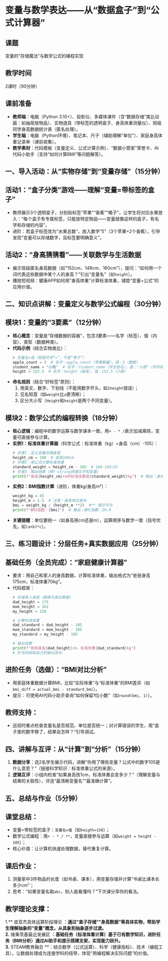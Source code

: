 # 变量与数学表达——从“数据盒子”到“公式计算器”  


## 课题  
变量的“存储魔法”与数学公式的编程实现  


## 教学时间  
2课时（90分钟）  


## 课前准备  
- **教师端**：电脑（Python 3.10+）、投影仪、多媒体课件（含“数据存储”类比动画：如抽屉放物品）、实物道具（带标签的透明盒子、身高体重测量仪）、班级同学身高数据统计表（匿名处理）。  
- **学生端**：电脑（Python环境）、笔记本、尺子（辅助理解“单位”）、家庭身高体重记录单（课前收集）。  
- **教学素材**：代码模板（变量定义、公式计算示例）、“数据小管家”荣誉卡、AI代码小助手（支持“如何计算BMI”等问题解答）。  


## 一、导入活动：从“实物存储”到“变量存储”（15分钟）  
## 活动1：“盒子分类”游戏——理解“变量=带标签的盒子”  
- 教师展示3个透明盒子，分别贴标签“苹果”“香蕉”“橘子”，让学生将对应水果放入：“每个盒子有专属标签，只能放特定物品——变量就像这样的盒子，有名字和存储的内容”。  
- 进阶：若盒子标签改为“水果总数”，放入数字“5”（3个苹果+2个香蕉），引导发现“变量可以存储数字，且标签要明确意义”。  

## 活动2：“身高猜猜看”——关联数学与生活数据  
- 展示班级匿名身高数据（如“152cm、148cm、160cm”），提问：“如何用一个词代表这些数据中某个人的身高？”引出“变量名”（如`height`）。  
- 播放短视频：健康APP如何用“身高体重”计算标准体重，铺垫“变量+公式”的应用价值。  


## 二、知识点讲解：变量定义与数学公式编程（30分钟）  
## 模块1：变量的“3要素”（12分钟）  
- **核心概念**：变量是“存储数据的容器”，包含3要素——名字（标签）、值（内容）、类型（数据种类）。  
- **代码示例**（结合实物类比）：  
  ```python
  # 变量名=值（赋值符号“=”，不是“等于”）
  apple_count = 3  # 名字：apple_count（苹果数量），值：3（整数）
  student_name = "小雨"  # 名字：student_name（学生姓名），值："小雨"（字符串）
  height = 152.5  # 名字：height（身高），值：152.5（小数）
  ```  
- **命名规则**（结合“好标签”原则）：  
  1. 用英文、数字、下划线（不能用数字开头，如`1height`错误）；  
  2. 见名知意（如`weight`比`a`更清晰）；  
  3. 区分大小写（`Height`和`height`是两个不同变量）。  

## 模块2：数学公式的编程转换（18分钟）  
- **核心逻辑**：编程中的数学运算与数学课本一致，用`+ - * /`表示加减乘除，变量可直接参与计算。  
- **实例1：标准体重计算器**（科学公式：标准体重（kg）=身高（cm）-105）：  
  ```python
  # 步骤1：定义变量存储身高
  height_cm = 160  # 身高160cm
  # 步骤2：用公式计算标准体重
  standard_weight = height_cm - 105  # 160-105=55
  # 步骤3：输出结果（用f-string拼接文字和变量）
  print(f"身高{height_cm}cm的标准体重是{standard_weight}kg")  # 输出：身高160cm的标准体重是55kg
  ```  
- **实例2：BMI指数计算**（进阶，体重kg/身高m²）：  
  ```python
  weight_kg = 45
  height_m = 1.5  # 注意：身高单位是米
  bmi = weight_kg / (height_m **2)  #** 表示平方
  print(f"BMI指数：{bmi}")  # 输出：BMI指数：20.0
  ```  
- **关键提醒**：单位要统一（如身高用cm还是m），运算顺序与数学一致（括号优先，如`(a+b)*c`）。  


## 三、练习题设计：分层任务+真实数据应用（25分钟）  
## 基础任务（全员完成）：“家庭健康计算器”  
- 要求：用自己和家人的身高数据，计算标准体重，输出格式为“爸爸身高175cm，标准体重70kg”。  
- 代码框架：  
  ```python
  # 存储家人身高（替换为真实数据）
  dad_height = 175
  mom_height = 162
  my_height = 150

  # 计算标准体重
  dad_standard = dad_height - 105
  mom_standard = mom_height - 105
  my_standard = my_height - 105

  # 输出结果
  print(f"爸爸身高{dad_height}cm，标准体重{dad_standard}kg")
  # 补充妈妈和自己的输出语句
  ```  

## 进阶任务（选做）：“BMI对比分析”  
- 用家庭体重数据计算BMI，比较“实际体重”与“标准体重”的BMI差异（如`bmi_diff = actual_bmi - standard_bmi`）。  
- 提示：可使用AI代码小助手查询“如何保留1位小数”（如`round(bmi, 1)`）。  

## 教师支持：  
- 巡视时重点检查变量名是否规范、单位是否统一；对计算错误的学生，用“盒子里的数字换了，结果会怎样？”引导调试。  


## 四、讲解与互评：从“计算”到“分析”（15分钟）  
1. **数据分享**：选2名学生展示代码，讲解“你用了哪些变量？公式中的数字105是什么意思？”（链接科学知识：标准体重公式的来源）。  
2. **逻辑互评**：小组内检查“如果身高改1cm，标准体重会变多少？”（理解变量与结果的关联性），评选“最清晰变量名”“最准确计算”。  


## 五、总结与作业（5分钟）  
## 课堂总结：  
- 变量=带标签的盒子：`变量名=值`（如`height=150`）；  
- 数学公式编程：用`+ - * / **`，变量直接参与运算（如`weight = height - 105`）；  
- 核心价值：让计算机快速处理数据，替代重复计算。  

## 课后作业：  
1. 测量家中3件物品的长度（如书桌、课本），用变量存储并计算“书桌比课本长多少cm”；  
2. 思考：“如果变量名取`abc`，别人能看懂吗？”下次课分享你的看法。  


## 教学理论支撑：  
1.** 皮亚杰具体运算阶段理论 **：通过“盒子存储”“身高数据”等具体实物，帮助学生理解抽象的“变量”概念，从具象到抽象逐步过渡。  
2.** 维果茨基最近发展区 **：基础任务（标准体重计算）基于已有数学知识，进阶任务（BMI分析）通过AI助手和提示搭建支架，实现能力跃升。  
3.** STEAM教育融合 **：结合数学（公式运算）、科学（健康指标）、技术（编程工具），让数据处理成为连接学科的纽带，体现“用编程解决实际问题”的价值。  



